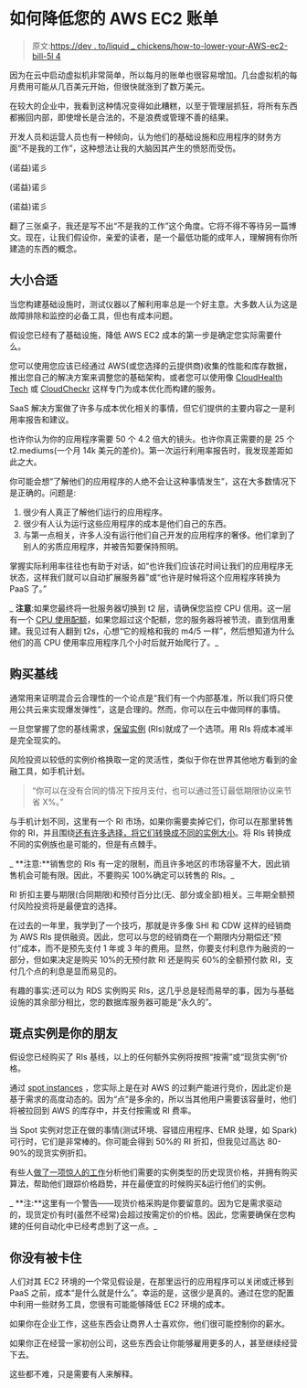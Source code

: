 # 如何降低您的 AWS EC2 账单

> 原文:[https://dev . to/liquid _ chickens/how-to-lower-your-AWS-ec2-bill-5l 4](https://dev.to/liquid_chickens/how-to-lower-your-aws-ec2-bill-5l4)

因为在云中启动虚拟机非常简单，所以每月的账单也很容易增加。几台虚拟机的每月费用可能从几百美元开始，但很快就涨到了数万美元。

在较大的企业中，我看到这种情况变得如此糟糕，以至于管理层抓狂，将所有东西都搬回内部，即使增长是合法的，不是浪费或管理不善的结果。

开发人员和运营人员也有一种倾向，认为他们的基础设施和应用程序的财务方面“不是我的工作”，这种想法让我的大脑因其产生的愤怒而受伤。

(诺益)诺彡

(诺益)诺彡

(诺益)诺彡

翻了三张桌子，我还是写不出“不是我的工作”这个角度。它将不得不等待另一篇博文。现在，让我们假设你，亲爱的读者，是一个最低功能的成年人，理解拥有你所建造的东西的概念。

## [](#rightsizing)大小合适

当您构建基础设施时，测试仪器以了解利用率总是一个好主意。大多数人认为这是故障排除和监控的必备工具，但也有成本问题。

假设您已经有了基础设施，降低 AWS EC2 成本的第一步是确定您实际需要什么。

您可以使用您应该已经通过 AWS(或您选择的云提供商)收集的性能和库存数据，推出您自己的解决方案来调整您的基础架构，或者您可以使用像 [CloudHealth Tech](https://www.cloudhealthtech.com/) 或 [CloudCheckr](https://cloudcheckr.com/) 这样专门为成本优化而构建的服务。

SaaS 解决方案做了许多与成本优化相关的事情，但它们提供的主要内容之一是利用率报告和建议。

也许你认为你的应用程序需要 50 个 4.2 倍大的镜头。也许你真正需要的是 25 个 t2.mediums(一个月 14k 美元的差价)。第一次运行利用率报告时，我发现差距如此之大。

你可能会想“了解他们的应用程序的人绝不会让这种事情发生”，这在大多数情况下是正确的。问题是:

1.  很少有人真正了解他们运行的应用程序。
2.  很少有人认为运行这些应用程序的成本是他们自己的东西。
3.  与第一点相关，许多人没有运行他们自己开发的应用程序的奢侈。他们拿到了别人的劣质应用程序，并被告知要保持照明。

掌握实际利用率往往也有助于对话，如“也许我们应该花时间让我们的应用程序无状态，这样我们就可以自动扩展服务器”或“也许是时候将这个应用程序转换为 PaaS 了。”

_ **注意**:如果您最终将一批服务器切换到 t2 层，请确保您监控 CPU 信用。这一层有一个 [CPU 使用配额](https://docs.aws.amazon.com/AWSEC2/latest/UserGuide/t2-credits-baseline-concepts.html)，如果您超过这个配额，您的服务器将被节流，直到信用重建。我见过有人翻到 t2s，心想“它的规格和我的 m4/5 一样”，然后想知道为什么他们的高 CPU 使用率应用程序几个小时后就开始爬行了。_

## [](#buy-a-baseline)购买基线

通常用来证明混合云合理性的一个论点是“我们有一个内部基准，所以我们将只使用公共云来实现爆发弹性”，这是合理的。然而，你可以在云中做同样的事情。

一旦您掌握了您的基线需求，[保留实例](https://aws.amazon.com/ec2/pricing/reserved-instances/) (RIs)就成了一个选项。用 RIs 将成本减半是完全现实的。

风险投资以较低的实例价格换取一定的灵活性，类似于你在世界其他地方看到的金融工具，如手机计划。

> “你可以在没有合同的情况下按月支付，也可以通过签订最低期限协议来节省 X%。”

与手机计划不同，这里有一个 RI 市场，如果你需要卖掉它们，你可以在那里转售你的 RI，并且围绕[还有许多选择，将它们转换成不同的实例大小](https://aws.amazon.com/about-aws/whats-new/2016/09/amazon-ec2-convertible-reserved-instances-and-the-reserved-instance-regional-benefit/)。将 RIs 转换成不同的实例族也是可能的，但是有点棘手。

_ **注意:**销售您的 RIs 有一定的限制，而且许多地区的市场容量不大，因此销售机会可能有限。因此，不要购买 100%确定可以转售的 RIs。_

RI 折扣主要与期限(合同期限)和预付百分比(无、部分或全部)相关。三年期全额预付风险投资将是最便宜的选择。

在过去的一年里，我学到了一个技巧，那就是许多像 SHI 和 CDW 这样的经销商为 AWS RIs 提供融资。因此，您可以与您的经销商在一个期限内分期偿还“预付”成本，而不是预先支付 1 年或 3 年的费用。显然，你要支付利息作为融资的一部分，但如果决定是购买 10%的无预付款 RI 还是购买 60%的全额预付款 RI，支付几个点的利息是显而易见的。

有趣的事实:还可以为 RDS 实例购买 RIs，这几乎总是轻而易举的事，因为与基础设施的其余部分相比，您的数据库服务器可能是“永久的”。

## [](#spot-instances-are-your-friend)斑点实例是你的朋友

假设您已经购买了 RIs 基线，以上的任何额外实例将按照“按需”或“现货实例”价格。

通过 [spot instances](https://aws.amazon.com/ec2/spot/) ，您实际上是在对 AWS 的过剩产能进行竞价，因此定价是基于需求的高度动态的。因为“点”是多余的，所以当其他用户需要该容量时，他们将被拉回到 AWS 的库存中，并支付按需或 RI 费率。

当 Spot 实例对您正在做的事情(测试环境、容错应用程序、EMR 处理，如 Spark)可行时，它们是非常棒的。你可能会得到 50%的 RI 折扣，但我见过高达 80-90%的现货实例折扣。

有些人[做了一项惊人的工作](https://medium.com/cloud-uprising/the-data-science-of-aws-spot-pricing-8bed655caed2)分析他们需要的实例类型的历史现货价格，并拥有购买算法，帮助他们跟踪价格趋势，并在最便宜的时候购买&运行他们的实例。

_ **注:**这里有一个警告——现货价格采购是你要留意的。因为它是需求驱动的，现货定价有时(虽然不经常)会超过按需定价的价格。因此，您需要确保在您构建的任何自动化中已经考虑到了这一点。_

## [](#youre-not-stuck)你没有被卡住

人们对其 EC2 环境的一个常见假设是，在那里运行的应用程序可以关闭或迁移到 PaaS 之前，成本“是什么就是什么”。幸运的是，这很少是真的。通过在您的配置中利用一些财务工具，您很有可能能够降低 EC2 环境的成本。

如果你在企业工作，这些东西会让商界人士喜欢你，他们很可能控制你的薪水。

如果你正在经营一家初创公司，这些东西会让你能够雇用更多的人，甚至继续经营下去。

这些都不难，只是需要有人来解释。